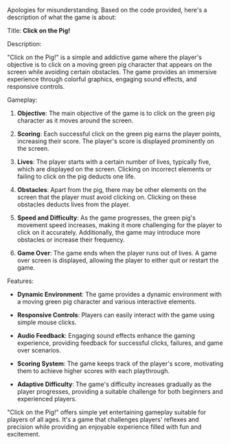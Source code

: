 Apologies for misunderstanding. Based on the code provided, here's a description of what the game is about:

Title: **Click on the Pig!**

Description:

"Click on the Pig!" is a simple and addictive game where the player's objective is to click on a moving green pig character that appears on the screen while avoiding certain obstacles. The game provides an immersive experience through colorful graphics, engaging sound effects, and responsive controls.

Gameplay:

1. **Objective**: The main objective of the game is to click on the green pig character as it moves around the screen.

2. **Scoring**: Each successful click on the green pig earns the player points, increasing their score. The player's score is displayed prominently on the screen.

3. **Lives**: The player starts with a certain number of lives, typically five, which are displayed on the screen. Clicking on incorrect elements or failing to click on the pig deducts one life.

4. **Obstacles**: Apart from the pig, there may be other elements on the screen that the player must avoid clicking on. Clicking on these obstacles deducts lives from the player.

5. **Speed and Difficulty**: As the game progresses, the green pig's movement speed increases, making it more challenging for the player to click on it accurately. Additionally, the game may introduce more obstacles or increase their frequency.

6. **Game Over**: The game ends when the player runs out of lives. A game over screen is displayed, allowing the player to either quit or restart the game.

Features:

- **Dynamic Environment**: The game provides a dynamic environment with a moving green pig character and various interactive elements.

- **Responsive Controls**: Players can easily interact with the game using simple mouse clicks.

- **Audio Feedback**: Engaging sound effects enhance the gaming experience, providing feedback for successful clicks, failures, and game over scenarios.

- **Scoring System**: The game keeps track of the player's score, motivating them to achieve higher scores with each playthrough.

- **Adaptive Difficulty**: The game's difficulty increases gradually as the player progresses, providing a suitable challenge for both beginners and experienced players.

"Click on the Pig!" offers simple yet entertaining gameplay suitable for players of all ages. It's a game that challenges players' reflexes and precision while providing an enjoyable experience filled with fun and excitement.
